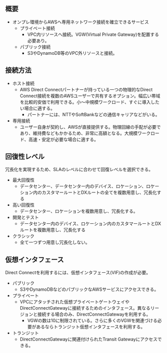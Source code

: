 ## 概要

- オンプレ環境からAWSへ専用ネットワーク接続を確立できるサービス
    - プライベート接続
        - VPC内リソースへ接続。VGW(Virtual Private Gateway)を配置する必要あり。
    - パブリック接続
        - S3やDynamoDB等のVPC外リソースと接続。

## 接続方法

- ホスト接続
    - AWS Direct Connectパートナーが持っている一つの物理的なDirect Connect接続を複数のAWSユーザーで共有するオプション。幅広い帯域を比較的安価で利用できる。小～中規模ワークロード、すぐに導入したい場合に適する。
        - パートナーには、NTTやSoftBankなどの通信キャリアなどがいる。
- 専用接続
    - ユーザー自身が契約し、AWSが直接提供する。物理回線の手配が必要であり、維持費などもかかるため、非常に高額となる。大規模ワークロード、高速・安定が必要な場合に適する。

## 回復性レベル

冗長化を実現するため、SLAのレベルに合わせて回復レベルを選択できる。

- 最大回復性
    - データセンター、データセンター内のデバイス、ロケーション、ロケーション内のカスタマールートとDXルートの全てを複数用意し、冗長化する
- 高い回復性
    - データセンター、ロケーションを複数用意し、冗長化する。
- 開発とテスト
    - データセンター内のデバイス、ロケーション内のカスタマールートとDXルートを複数用意し、冗長化する
- クラシック
    - 全て一つずつ用意し冗長化しない。

## 仮想インタフェース

Direct Connectを利用するには、仮想インタフェース(VIF)の作成が必要。

- パブリック
    - S3やDynamoDBなどのパブリックなAWSサービスにアクセスできる。
- プライベート
    - VPCにアタッチされた仮想プライベートゲートウェイやDirectConnectGatewayに接続するためのインタフェース。異なるリージョンと接続する場合のみ、DirectConnectGatewayを利用する。
        - VGWの数は10に制限されている。さらに多くのVGWを関連づける必要があるならトランジット仮想インタフェースを利用する。
- トランジット
    - DirectConnectGatewayに関連付けられたTransit Gatewayにアクセスできる。